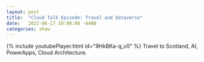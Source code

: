 ```yaml
---
layout: post
title:  "Cloud Talk Episode: Travel and Dataverse"
date:   2022-06-17 10:00:00 -0400
categories: show
--- 
```

{% include youtubePlayer.html id="9HkBKa-q_v0" %} 
Travel to Scotland, AI, PowerApps, Cloud Architecture.
